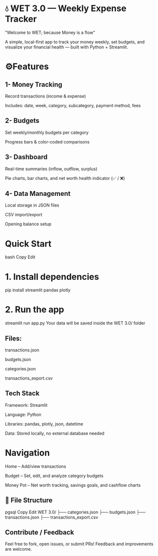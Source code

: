 💧 WET 3.0 — Weekly Expense Tracker
=============================================
"Welcome to WET; because Money is a flow"

A simple, local-first app to track your money weekly, set budgets, and visualize your financial health — built with Python + Streamlit.

⚙Features
=============================================
1- Money Tracking
-

Record transactions (income & expense)

Includes: date, week, category, subcategory, payment method, fees

2- Budgets
-
Set weekly/monthly budgets per category

Progress bars & color-coded comparisons

3- Dashboard
-
Real-time summaries (inflow, outflow, surplus)

Pie charts, bar charts, and net worth health indicator (✅ / ❌)

4- Data Management
-
Local storage in JSON files

CSV import/export

Opening balance setup

Quick Start
===========================================
bash
Copy
Edit
# 1. Install dependencies
pip install streamlit pandas plotly

# 2. Run the app
streamlit run app.py
Your data will be saved inside the WET 3.0/ folder

Files:
-

transactions.json

budgets.json

categories.json

transactions_export.csv

Tech Stack
-
Framework: Streamlit

Language: Python

Libraries: pandas, plotly, json, datetime

Data: Stored locally, no external database needed

Navigation
=================================================
Home – Add/view transactions

Budget – Set, edit, and analyze category budgets

Money Pot – Net worth tracking, savings goals, and cashflow charts

📁 File Structure
-
pgsql
Copy
Edit
WET 3.0/
├── categories.json
├── budgets.json
├── transactions.json
├── transactions_export.csv

Contribute / Feedback
-
Feel free to fork, open issues, or submit PRs! 
Feedback and improvements are welcome.

